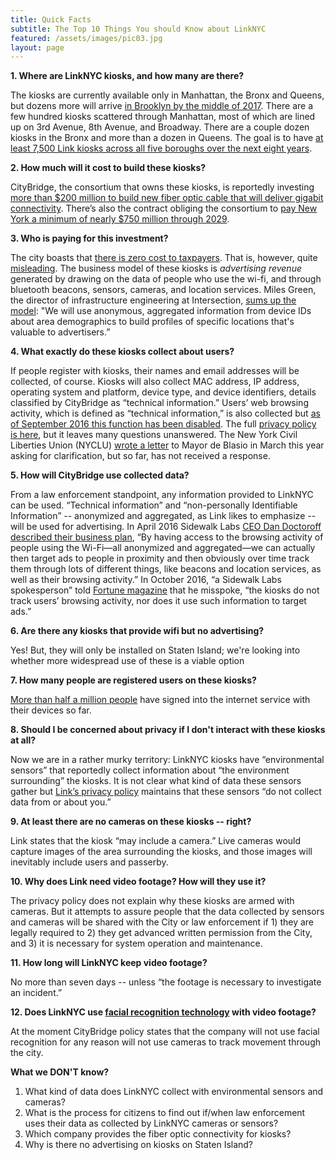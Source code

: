 ```yaml
---
title: Quick Facts
subtitle: The Top 10 Things You should Know about LinkNYC
featured: /assets/images/pic03.jpg
layout: page
---
```

**1. Where are LinkNYC kiosks, and how many are there?**

The kiosks are currently available only in Manhattan, the Bronx and Queens, but dozens more will arrive [in Brooklyn by the middle of 2017](https://www.dnainfo.com/new-york/20161019/downtown-brooklyn/linknyc-kiosks-brooklyn-wifi). 
There are a few hundred kiosks scattered through Manhattan, most of which are lined up on 3rd Avenue, 8th Avenue, and Broadway. There are a couple dozen kiosks in the Bronx and more than a dozen in Queens. The goal is to have [at least 7,500 Link kiosks across all five boroughs over the next eight years](https://www.link.nyc/assets/downloads/LinkNYC-Fact-Sheet.pdf).

**2.  How much will it cost to build these kiosks?**

CityBridge, the consortium that owns these kiosks, is reportedly investing [more than $200 million to build new fiber optic cable that will deliver gigabit connectivity](https://www.link.nyc/assets/downloads/LinkNYC-Fact-Sheet.pdf). There’s also the contract obliging the consortium to [pay New York a minimum of nearly $750 million through 2029](https://www1.nyc.gov/assets/doitt/downloads/pdf/Franchise-Agreement-for-Public-Communications-Structures-(REVISED-FINAL-12-10-2014).pdf).

**3. Who is paying for this investment?**

The city boasts that [there is zero cost to taxpayers](http://www1.nyc.gov/site/doitt/initiatives/linknyc.page). That is, however, quite [misleading](http://www.govtech.com/opinion/The-Heavy-Price-We-Pay-for-Free-Wi-Fi.html). The business model of these kiosks is _advertising revenue_ generated by drawing on the data of people who use the wi-fi, and through bluetooth beacons, sensors, cameras, and location services. Miles Green, the director of infrastructure engineering at Intersection, [sums up the model](http://www.businessinsider.com/inside-linknycs-free-public-gigabit-wifi-plan-2016-2): "We will use anonymous, aggregated information from device IDs about area demographics to build profiles of specific locations that's valuable to advertisers.”

**4. What exactly do these kiosks collect about users?**

If people register with kiosks, their names and email addresses will be collected, of course. Kiosks will also collect MAC address, IP address, operating system and platform, device type, and device identifiers, details classified by CityBridge as “technical information.” Users’ web browsing activity, which is defined as “technical information,” is also collected but [as of September 2016 this function has been disabled](http://gizmodo.com/free-web-browsing-disabled-on-nyc-internet-kiosks-becau-1786633487). The full [privacy policy is here](http://www1.nyc.gov/assets/doitt/downloads/pdf/Proposed-PCS-Franchise-Exhibit-2-CityBridge-Privacy-Policy.pdf), but it leaves many questions unanswered. The New York Civil Liberties Union (NYCLU) [wrote a letter](http://www.nyclu.org/files/releases/city%20wifi%20letter.pdf) to Mayor de Blasio in March this year asking for clarification, but so far, has not received a response. 

**5. How will CityBridge use collected data?**

From a law enforcement standpoint, any information provided to LinkNYC can be used. 
“Technical information” and “non-personally Identifiable Information” -- anonymized and aggregated, as Link likes to emphasize -- will be used for advertising. In April 2016 Sidewalk Labs [CEO Dan Doctoroff described their business plan](http://www.villagevoice.com/news/google-is-transforming-nycs-payphones-into-a-personalized-propaganda-engine-8822938), “By having access to the browsing activity of people using the Wi-Fi—all anonymized and aggregated—we can actually then target ads to people in proximity and then obviously over time track them through lots of different things, like beacons and location services, as well as their browsing activity.” In October 2016, “a Sidewalk Labs spokesperson” told [Fortune magazine](http://fortune.com/2016/10/18/google-sidewalk-kiosks/) that he misspoke, “the kiosks do not track users’ browsing activity, nor does it use such information to target ads.” 

**6. Are there any kiosks that provide wifi but no advertising?**

Yes! But, they will only be installed on Staten Island; we're looking into whether more widespread use of these is a viable option

**7. How many people are registered users on these kiosks?**

[More than half a million people](http://www.amny.com/news/linknyc-free-wi-fi-use-at-kiosks-surpasses-576-000-people-1.12401191) have signed into the internet service with their devices so far.

**8. Should I be concerned about privacy if I don't interact with these kiosks at all?**

Now we are in a rather murky territory: LinkNYC kiosks have “environmental sensors” that reportedly collect information about “the environment surrounding” the kiosks. It is not clear what kind of data these sensors gather but [Link’s privacy policy](http://www1.nyc.gov/assets/doitt/downloads/pdf/Proposed-PCS-Franchise-Exhibit-2-CityBridge-Privacy-Policy.pdf) maintains that these sensors “do not collect data from or about you.” 

**9. At least there are no cameras on these kiosks -- right?**

Link states that the kiosk “may include a camera.” Live cameras would capture images of the area surrounding the kiosks, and those images will inevitably include users and passerby. 

**10. Why does Link need video footage? How will they use it?**

The privacy policy does not explain why these kiosks are armed with cameras. But it attempts to assure people that the data collected by sensors and cameras will be shared with the City or law enforcement if 1) they are legally required to 2) they get advanced written permission from the City, and 3) it is necessary for system operation and maintenance.  

**11. How long will LinkNYC keep video footage?**

No more than seven days -- unless “the footage is necessary to investigate an incident.”

**12. Does LinkNYC use [facial recognition technology](https://www.aclu.org/other/qa-face-recognition) with video footage?**

At the moment CityBridge policy states that the company will not use facial recognition for any reason will not use cameras to track  movement through the city.

**What we DON'T know?**

1. What kind of data does LinkNYC collect with environmental sensors and cameras?
2. What is the process for citizens to find out if/when law enforcement uses their data as collected by LinkNYC cameras or sensors?
3. Which company provides the fiber optic connectivity for kiosks?
4. Why is there no advertising on kiosks on Staten Island?



